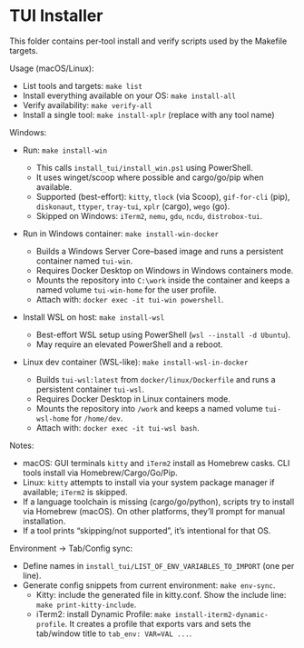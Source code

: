 # TUI Installer

This folder contains per‑tool install and verify scripts used by the Makefile targets.

Usage (macOS/Linux):

- List tools and targets: `make list`
- Install everything available on your OS: `make install-all`
- Verify availability: `make verify-all`
- Install a single tool: `make install-xplr` (replace with any tool name)

Windows:

- Run: `make install-win`
  - This calls `install_tui/install_win.ps1` using PowerShell.
  - It uses winget/scoop where possible and cargo/go/pip when available.
  - Supported (best-effort): `kitty`, `tlock` (via Scoop), `gif-for-cli` (pip), `diskonaut`, `ttyper`, `tray-tui`, `xplr` (cargo), `wego` (go).
  - Skipped on Windows: `iTerm2`, `nemu`, `gdu`, `ncdu`, `distrobox-tui`.

- Run in Windows container: `make install-win-docker`
  - Builds a Windows Server Core–based image and runs a persistent container named `tui-win`.
  - Requires Docker Desktop on Windows in Windows containers mode.
  - Mounts the repository into `C:\work` inside the container and keeps a named volume `tui-win-home` for the user profile.
  - Attach with: `docker exec -it tui-win powershell`.

- Install WSL on host: `make install-wsl`
  - Best-effort WSL setup using PowerShell (`wsl --install -d Ubuntu`).
  - May require an elevated PowerShell and a reboot.

- Linux dev container (WSL-like): `make install-wsl-in-docker`
  - Builds `tui-wsl:latest` from `docker/linux/Dockerfile` and runs a persistent container `tui-wsl`.
  - Requires Docker Desktop in Linux containers mode.
  - Mounts the repository into `/work` and keeps a named volume `tui-wsl-home` for `/home/dev`.
  - Attach with: `docker exec -it tui-wsl bash`.

Notes:

- macOS: GUI terminals `kitty` and `iTerm2` install as Homebrew casks. CLI tools install via Homebrew/Cargo/Go/Pip.
- Linux: `kitty` attempts to install via your system package manager if available; `iTerm2` is skipped.
- If a language toolchain is missing (cargo/go/python), scripts try to install via Homebrew (macOS). On other platforms, they’ll prompt for manual installation.
- If a tool prints “skipping/not supported”, it’s intentional for that OS.

Environment → Tab/Config sync:

- Define names in `install_tui/LIST_OF_ENV_VARIABLES_TO_IMPORT` (one per line).
- Generate config snippets from current environment: `make env-sync`.
  - Kitty: include the generated file in kitty.conf. Show the include line: `make print-kitty-include`.
  - iTerm2: install Dynamic Profile: `make install-iterm2-dynamic-profile`. It creates a profile that exports vars and sets the tab/window title to `tab_env: VAR=VAL ...`.
